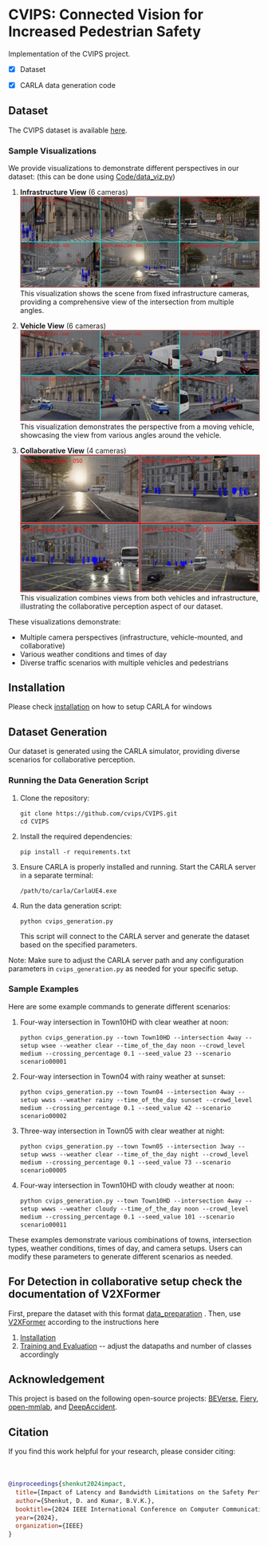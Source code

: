 # CVIPS: Connected Vision for Increased Pedestrian Safety
Implementation of the CVIPS project.
- [X] Dataset
- [X] CARLA data generation code



## Dataset
The CVIPS dataset is available [here](https://drive.google.com/drive/folders/1gCCrIslzVkupyF0lj_1I9qXTB2_a4tjd?usp=drive_link).

### Sample Visualizations

We provide visualizations to demonstrate different perspectives in our dataset:
(this can be done using [Code/data_viz.py](Code\data_viz.py))
1. **Infrastructure View** (6 cameras)
   ![Infrastructure View](images/output_video_infra2_6cam.gif)
   This visualization shows the scene from fixed infrastructure cameras, providing a comprehensive view of the intersection from multiple angles.

2. **Vehicle View** (6 cameras)
   ![Vehicle View](images/output_video_veh1_6cam.gif)
   This visualization demonstrates the perspective from a moving vehicle, showcasing the view from various angles around the vehicle.

3. **Collaborative View** (4 cameras)
   ![Collaborative View](images/output_video_VVVI_4cam.gif)
   This visualization combines views from both vehicles and infrastructure, illustrating the collaborative perception aspect of our dataset.

These visualizations demonstrate:
- Multiple camera perspectives (infrastructure, vehicle-mounted, and collaborative)
- Various weather conditions and times of day
- Diverse traffic scenarios with multiple vehicles and pedestrians



## Installation
Please check [installation](https://carla.readthedocs.io/en/0.9.14/build_windows) on how to setup CARLA for windows



## Dataset Generation
Our dataset is generated using the CARLA simulator, providing diverse scenarios for collaborative perception.

### Running the Data Generation Script

1. Clone the repository:
   ```
   git clone https://github.com/cvips/CVIPS.git
   cd CVIPS
   ```

2. Install the required dependencies:
   ```
   pip install -r requirements.txt
   ```

3. Ensure CARLA is properly installed and running. Start the CARLA server in a separate terminal:
   ```
   /path/to/carla/CarlaUE4.exe
   ```

4. Run the data generation script:
   ```
   python cvips_generation.py
   ```

   This script will connect to the CARLA server and generate the dataset based on the specified parameters.

Note: Make sure to adjust the CARLA server path and any configuration parameters in `cvips_generation.py` as needed for your specific setup.

### Sample Examples

Here are some example commands to generate different scenarios:

1. Four-way intersection in Town10HD with clear weather at noon:
   ```
   python cvips_generation.py --town Town10HD --intersection 4way --setup wsee --weather clear --time_of_the_day noon --crowd_level medium --crossing_percentage 0.1 --seed_value 23 --scenario scenario00001
   ```

2. Four-way intersection in Town04 with rainy weather at sunset:
   ```
   python cvips_generation.py --town Town04 --intersection 4way --setup wwss --weather rainy --time_of_the_day sunset --crowd_level medium --crossing_percentage 0.1 --seed_value 42 --scenario scenario00002
   ```

3. Three-way intersection in Town05 with clear weather at night:
   ```
   python cvips_generation.py --town Town05 --intersection 3way --setup wwss --weather clear --time_of_the_day night --crowd_level medium --crossing_percentage 0.1 --seed_value 73 --scenario scenario00005
   ```

4. Four-way intersection in Town10HD with cloudy weather at noon:
   ```
   python cvips_generation.py --town Town10HD --intersection 4way --setup wwws --weather cloudy --time_of_the_day noon --crowd_level medium --crossing_percentage 0.1 --seed_value 101 --scenario scenario00011
   ```

These examples demonstrate various combinations of towns, intersection types, weather conditions, times of day, and camera setups. Users can modify these parameters to generate different scenarios as needed.


## For Detection in collaborative setup check the documentation of V2XFormer
First, prepare the dataset with this format [data_preparation](docs/data_preparation.md) .
Then, use [V2XFormer](https://github.com/tianqi-wang1996/DeepAccident) according to the instructions here 
1. [Installation](https://github.com/tianqi-wang1996/DeepAccident/blob/main/docs/installation.md)
2. [Training and Evaluation](https://github.com/tianqi-wang1996/DeepAccident/blob/main/docs/getting_started.md) -- adjust the datapaths and number of classes accordingly

## Acknowledgement
This project is based on the following open-source projects: [BEVerse](https://github.com/zhangyp15/BEVerse), [Fiery](https://github.com/wayveai/fiery), [open-mmlab](https://github.com/open-mmlab), and [DeepAccident](https://arxiv.org/pdf/2304.01168).

## Citation
If you find this work helpful for your research, please consider citing:
```bibtex


@inproceedings{shenkut2024impact,
  title={Impact of Latency and Bandwidth Limitations on the Safety Performance of Collaborative Perception},
  author={Shenkut, D. and Kumar, B.V.K.},
  booktitle={2024 IEEE International Conference on Computer Communications and Networks (ICCN)},
  year={2024},
  organization={IEEE}
}



```

